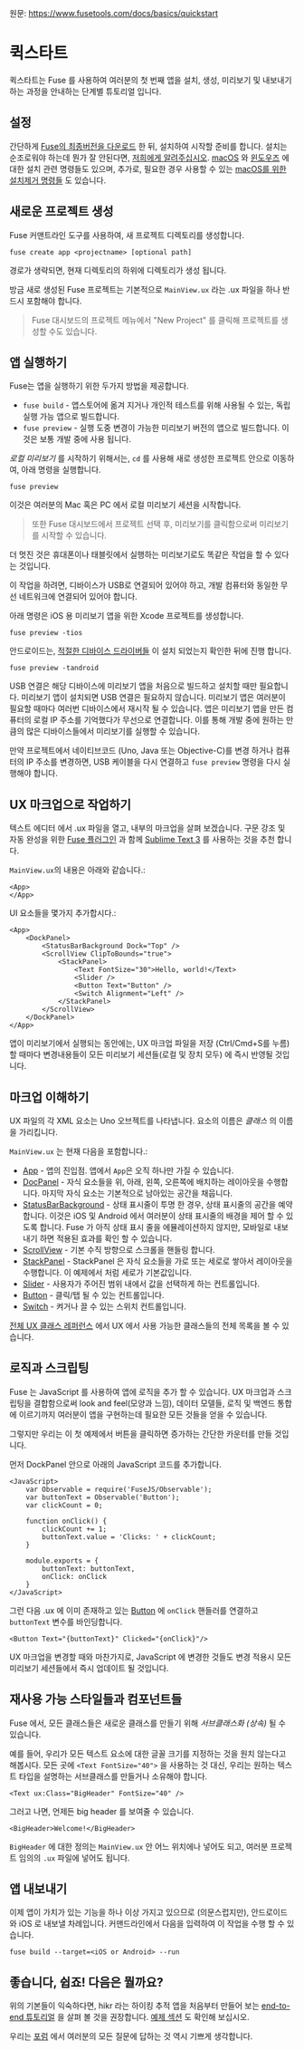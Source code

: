 원문: https://www.fusetools.com/docs/basics/quickstart

# 퀵스타트 #

퀵스타트는 Fuse 를 사용하여 여러분의 첫 번째 앱을 설치, 생성, 미리보기 및 내보내기 하는 과정을 안내하는 단계별 튜토리얼 입니다.

## 설정 ##

간단하게 [Fuse의 최종버전을 다운로드](https://www.fusetools.com/downloads) 한 뒤, 설치하여 시작할 준비를 합니다.
설치는 순조로워야 하는데 뭔가 잘 안된다면, [저희에게 알려주십시오](https://www.fusetools.com/contact). [macOS](https://www.fusetools.com/docs/basics/installation/setup-install-osx) 와 [윈도우즈](https://www.fusetools.com/docs/basics/installation/setup-install-win) 에 대한 설치 관련 명령들도 있으며, 추가로, 필요한 경우 사용할 수 있는 [macOS를 위한 설치제거 명령들](https://gist.github.com/Tapped/daa78c08882f33b0c7c3) 도 있습니다.

## 새로운 프로젝트 생성 ##

Fuse 커맨트라인 도구를 사용하여, 새 프로젝트 디렉토리를 생성합니다.

```
fuse create app <projectname> [optional path]
```

경로가 생략되면, 현재 디렉토리의 하위에 디렉토리가 생성 됩니다.

방금 새로 생성된 Fuse 프로젝트는 기본적으로 `MainView.ux` 라는 .ux 파일을 하나 반드시 포함해야 합니다.

> Fuse 대시보드의 프로젝트 메뉴에서 "New Project" 를 클릭해 프로젝트를 생성할 수도 있습니다.

## 앱 실행하기 ##

Fuse는 앱을 실행하기 위한 두가지 방법을 제공합니다.

- `fuse build` - 앱스토어에 옮겨 지거나 개인적 테스트를 위해 사용될 수 있는, 독립 실행 가능 앱으로 빌드합니다.
- `fuse preview` - 실행 도중 변경이 가능한 미리보기 버전의 앱으로 빌드합니다. 이것은 보통 개발 중에 사용 됩니다.

*로컬 미리보기* 를 시작하기 위해서는, `cd` 를 사용해 새로 생성한 프로젝트 안으로 이동하여, 아래 명령을 실행합니다.

``` 
fuse preview
```

이것은 여러분의 Mac 혹은 PC 에서 로컬 미리보기 세션을 시작합니다.

> 또한 Fuse 대시보드에서 프로젝트 선택 후, 미리보기를 클릭함으로써 미리보기를 시작할 수 있습니다.

더 멋진 것은 휴대폰이나 태블릿에서 실행하는 미리보기로도 똑같은 작업을 할 수 있다는 것입니다.

이 작업을 하려면, 디바이스가 USB로 연결되어 있어야 하고, 개발 컴퓨터와 동일한 무선 네트워크에 연결되어 있어야 합니다.

아래 명령은 iOS 용 미리보기 앱을 위한 Xcode 프로젝트를 생성합니다.

```
fuse preview -tios
```

안드로이드는, [적절한 디바이스 드라이버들](https://developer.android.com/studio/run/oem-usb.html#Drivers) 이 설치 되었는지 확인한 뒤에 진행 합니다.

```
fuse preview -tandroid
```

USB 연결은 해당 디바이스에 미리보기 앱을 처음으로 빌드하고 설치할 때만 필요합니다. 미리보기 앱이 설치되면 USB 연결은 필요하지 않습니다. 미리보기 앱은 여러분이 필요할 때마다 여러번 디바이스에서 재시작 될 수 있습니다. 앱은 미리보기 앱을 만든 컴퓨터의 로컬 IP 주소를 기억했다가 무선으로 연결합니다. 이를 통해 개발 중에 원하는 만큼의 많은 디바이스들에서 미리보기를 실행할 수 있습니다.

만약 프로젝트에서 네이티브코드 (Uno, Java 또는 Objective-C)를 변경 하거나 컴퓨터의 IP 주소를 변경하면, USB 케이블을 다시 연결하고 `fuse preview` 명령을 다시 실행해야 합니다.

## UX 마크업으로 작업하기 ##

텍스트 에디터 에서 .ux 파일을 열고, 내부의 마크업을 살펴 보겠습니다. 구문 강조 및 자동 완성을 위한 [Fuse 플러그인](https://www.fusetools.com/docs/basics/installation/sublime-plugin) 과 함께 [Sublime Text 3](https://www.sublimetext.com/3) 를 사용하는 것을 추천 합니다.

`MainView.ux`의 내용은 아래와 같습니다.:

```
<App>
</App>
```   

UI 요소들을 몇가지 추가합시다.:

```
<App>
    <DockPanel>
        <StatusBarBackground Dock="Top" />
        <ScrollView ClipToBounds="true">
            <StackPanel>
                <Text FontSize="30">Hello, world!</Text>
                <Slider />
                <Button Text="Button" />
                <Switch Alignment="Left" />
            </StackPanel>
        </ScrollView>
    </DockPanel>
</App>
```

앱이 미리보기에서 실행되는 동안에는, UX 마크업 파일을 저장 (Ctrl/Cmd+S를 누름) 할 때마다 변경내용들이 모든 미리보기 세션들(로컬 및 장치 모두) 에 즉시 반영될 것입니다.

## 마크업 이해하기 ##

UX 파일의 각 XML 요소는 Uno 오브젝트를 나타냅니다. 요소의 이름은 *클래스* 의 이름을 가리킵니다.

`MainView.ux` 는 현재 다음을 포함합니다.:

- [App](https://www.fusetools.com/docs/fuse/app) - 앱의 진입점. 앱에서 `App`은 오직 하나만 가질 수 있습니다.
- [DocPanel](https://www.fusetools.com/docs/fuse/controls/dockpanel) - 자식 요소들을 위, 아래, 왼쪽, 오른쪽에 배치하는 레이아웃을 수행합니다. 마지막 자식 요소는 기본적으로 남아있는 공간을 채웁니다. 
- [StatusBarBackground](https://www.fusetools.com/docs/fuse/controls/statusbarbackground) - 상태 표시줄이 투명 한 경우, 상태 표시줄의 공간을 예약합니다. 이것은 iOS 및 Android 에서 여러분이 상태 표시줄의 배경을 제어 할 수 있도록 합니다. Fuse 가 아직 상태 표시 줄을 에뮬레이션하지 않지만, 모바일로 내보내기 하면 적용된 효과를 확인 할 수 있습니다.
- [ScrollView](https://www.fusetools.com/docs/fuse/controls/scrollview) - 기본 수직 방향으로 스크롤을 핸들링 합니다.
- [StackPanel](https://www.fusetools.com/docs/fuse/controls/stackpanel) - StackPanel 은 자식 요소들을 가로 또는 세로로 쌓아서 레이아웃을 수행합니다. 이 예제에서 처럼 세로가 기본값입니다.
- [Slider](https://www.fusetools.com/docs/fuse/controls/slider) - 사용자가 주어진 범위 내에서 값을 선택하게 하는 컨트롤입니다.
- [Button](https://www.fusetools.com/docs/fuse/controls/button) - 클릭/탭 될 수 있는 컨트롤입니다.
- [Switch](https://www.fusetools.com/docs/fuse/controls/switch) - 켜거나 끌 수 있는 스위치 컨트롤입니다.

[전체 UX 클래스 레퍼런스](https://www.fusetools.com/docs/full-ux-class-reference) 에서 UX 에서 사용 가능한 클래스들의 전체 목록을 볼 수 있습니다.  

## 로직과 스크립팅 ##

Fuse 는 JavaScript 를 사용하여 앱에 로직을 추가 할 수 있습니다. UX 마크업과 스크립팅을 결합함으로써 look and feel(모양과 느낌), 데이터 모델들, 로직 및 백엔드 통합에 이르기까지 여러분이 앱을 구현하는데 필요한 모든 것들을 얻을 수 있습니다.

그렇지만 우리는 이 첫 예제에서 버튼을 클릭하면 증가하는 간단한 카운터를 만들 것입니다.

먼저 DockPanel 안으로 아래의 JavaScript 코드를 추가합니다.

```
<JavaScript>
    var Observable = require('FuseJS/Observable');
    var buttonText = Observable('Button');
    var clickCount = 0;

    function onClick() {
        clickCount += 1;
        buttonText.value = 'Clicks: ' + clickCount;
    }

    module.exports = {
        buttonText: buttonText,
        onClick: onClick
    }
</JavaScript>
```

그런 다음 .ux 에 이미 존재하고 있는 [Button](https://www.fusetools.com/docs/fuse/controls/button) 에 `onClick` 핸들러를 연결하고 `buttonText` 변수를 바인딩합니다.

```
<Button Text="{buttonText}" Clicked="{onClick}"/>
```

UX 마크업을 변경할 때와 마찬가지로, JavaScript 에 변경한 것들도 변경 적용시 모든 미리보기 세션들에서 즉시 업데이트 될 것입니다.

## 재사용 가능 스타일들과 컴포넌트들 ##

Fuse 에서, 모든 클래스들은 새로운 클래스를 만들기 위해 *서브클래스화 (상속)* 될 수 있습니다.

예를 들어, 우리가 모든 텍스트 요소에 대한 글꼴 크기를 지정하는 것을 원치 않는다고 해봅시다. 모든 곳에 `<Text FontSize="40">` 을 사용하는 것 대신, 우리는 원하는 텍스트 타입을 설명하는 서브클래스를 만들거나 소유해야 합니다.

```
<Text ux:Class="BigHeader" FontSize="40" />
```

그러고 나면, 언제든 big header 를 보여줄 수 있습니다.

```
<BigHeader>Welcome!</BigHeader>
```

`BigHeader` 에 대한 정의는 `MainView.ux` 안 어느 위치에나 넣어도 되고, 여러분 프로젝트 임의의 `.ux` 파일에 넣어도 됩니다.

## 앱 내보내기 ##

이제 앱이 가치가 있는 기능을 하나 이상 가지고 있으므로 (의문스럽지만), 안드로이드와 iOS 로 내보낼 차례입니다. 커맨드라인에서 다음을 입력하여 이 작업을 수행 할 수 있습니다.

```
fuse build --target=<iOS or Android> --run
```

## 좋습니다, 쉽죠! 다음은 뭘까요? ##

위의 기본들이 익숙하다면, hikr 라는 하이킹 추적 앱을 처음부터 만들어 보는 [end-to-end 튜토리얼](https://www.fusetools.com/docs/tutorial/tutorial) 을 살펴 볼 것을 권장합니다. [예제 섹션](https://www.fusetools.com/examples) 도 확인해 보십시오.

우리는 [포럼](https://www.fusetools.com/community/forums) 에서 여러분의 모든 질문에 답하는 것 역시 기쁘게 생각합니다.
